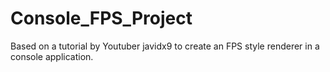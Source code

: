 # Console_FPS_Project
 Based on a tutorial by Youtuber javidx9 to create an FPS style renderer in a console application.
